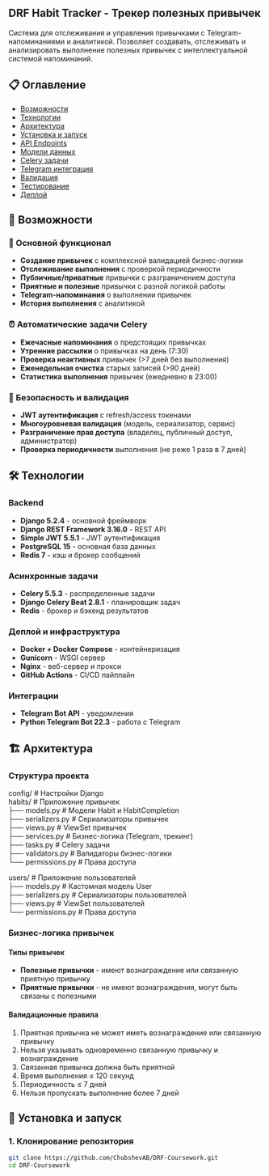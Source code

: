 ## DRF Habit Tracker - Трекер полезных привычек

Система для отслеживания и управления привычками с Telegram-напоминаниями и аналитикой. Позволяет создавать, отслеживать и анализировать выполнение полезных привычек с интеллектуальной системой напоминаний.

## 📋 Оглавление

- [Возможности](#-возможности)
- [Технологии](#-технологии)
- [Архитектура](#-архитектура)
- [Установка и запуск](#-установка-и-запуск)
- [API Endpoints](#-api-endpoints)
- [Модели данных](#-модели-данных)
- [Celery задачи](#-celery-задачи)
- [Telegram интеграция](#-telegram-интеграция)
- [Валидация](#-валидация)
- [Тестирование](#-тестирование)
- [Деплой](#-деплой)

## 🌟 Возможности

### 🎯 Основной функционал
- **Создание привычек** с комплексной валидацией бизнес-логики
- **Отслеживание выполнения** с проверкой периодичности
- **Публичные/приватные** привычки с разграничением доступа
- **Приятные и полезные** привычки с разной логикой работы
- **Telegram-напоминания** о выполнении привычек
- **История выполнения** с аналитикой

### ⏰ Автоматические задачи Celery
- **Ежечасные напоминания** о предстоящих привычках
- **Утренние рассылки** о привычках на день (7:30)
- **Проверка неактивных** привычек (>7 дней без выполнения)
- **Еженедельная очистка** старых записей (>90 дней)
- **Статистика выполнения** привычек (ежедневно в 23:00)

### 🔐 Безопасность и валидация
- **JWT аутентификация** с refresh/access токенами
- **Многоуровневая валидация** (модель, сериализатор, сервис)
- **Разграничение прав доступа** (владелец, публичный доступ, администратор)
- **Проверка периодичности** выполнения (не реже 1 раза в 7 дней)

## 🛠 Технологии

### Backend
- **Django 5.2.4** - основной фреймворк
- **Django REST Framework 3.16.0** - REST API
- **Simple JWT 5.5.1** - JWT аутентификация
- **PostgreSQL 15** - основная база данных
- **Redis 7** - кэш и брокер сообщений

### Асинхронные задачи
- **Celery 5.5.3** - распределенные задачи
- **Django Celery Beat 2.8.1** - планировщик задач
- **Redis** - брокер и бэкенд результатов

### Деплой и инфраструктура
- **Docker + Docker Compose** - контейнеризация
- **Gunicorn** - WSGI сервер
- **Nginx** - веб-сервер и прокси
- **GitHub Actions** - CI/CD пайплайн

### Интеграции
- **Telegram Bot API** - уведомления
- **Python Telegram Bot 22.3** - работа с Telegram

## 🏗 Архитектура

### Структура проекта

config/ # Настройки Django  
habits/ # Приложение привычек  
├── models.py # Модели Habit и HabitCompletion  
├── serializers.py # Сериализаторы привычек  
├── views.py # ViewSet привычек  
├── services.py # Бизнес-логика (Telegram, трекинг)  
├── tasks.py # Celery задачи  
├── validators.py # Валидаторы бизнес-логики  
└── permissions.py # Права доступа  

users/ # Приложение пользователей  
├── models.py # Кастомная модель User  
├── serializers.py # Сериализаторы пользователей  
├── views.py # ViewSet пользователей  
└── permissions.py # Права доступа  

### Бизнес-логика привычек

#### Типы привычек
- **Полезные привычки** - имеют вознаграждение или связанную приятную привычку
- **Приятные привычки** - не имеют вознаграждения, могут быть связаны с полезными

#### Валидационные правила
1. Приятная привычка не может иметь вознаграждение или связанную привычку
2. Нельзя указывать одновременно связанную привычку и вознаграждение
3. Связанная привычка должна быть приятной
4. Время выполнения ≤ 120 секунд
5. Периодичность ≤ 7 дней
6. Нельзя пропускать выполнение более 7 дней

## 🚀 Установка и запуск

### 1. Клонирование репозитория
```bash
git clone https://github.com/ChubshevAB/DRF-Coursework.git
cd DRF-Coursework